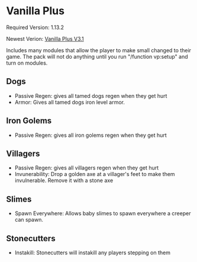 # Vanilla Plus
Required Version: 1.13.2

Newest Verion: [Vanilla Plus V3.1](https://github.com/WaifuBeforeLaifu/Datapacks/raw/master/Vanilla%20Plus/Vanilla%20Plus%20v3.1.zip)

Includes many modules that allow the player to make small changed to their game. The pack will not do anything until you run "/function vp:setup" and turn on modules.

## Dogs
- Passive Regen: gives all tamed dogs regen when they get hurt
- Armor: Gives all tamed dogs iron level armor.

## Iron Golems
- Passive Regen: gives all iron golems regen when they get hurt

## Villagers
- Passive Regen: gives all villagers regen when they get hurt
- Invunerability: Drop a golden axe at a villager's feet to make them invulnerable. Remove it with a stone axe

## Slimes
- Spawn Everywhere: Allows baby slimes to spawn everywhere a creeper can spawn.

## Stonecutters
- Instakill: Stonecutters will instakill any players stepping on them
